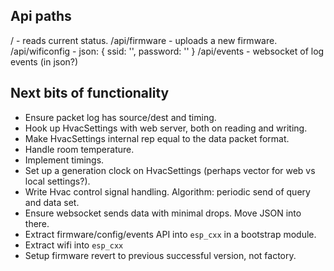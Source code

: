 ## Api paths
/ - reads current status.
/api/firmware - uploads a new firmware.
/api/wificonfig - json: { ssid: '', password: '' }
/api/events - websocket of log events (in json?)

## Next bits of functionality
  * Ensure packet log has source/dest and timing.
  * Hook up HvacSettings with web server, both on reading and writing.
  * Make HvacSettings internal rep equal to the data packet format.
  * Handle room temperature.
  * Implement timings.
  * Set up a generation clock on HvacSettings (perhaps vector for web vs local settings?).
  * Write Hvac control signal handling. Algorithm: periodic send of query and data set.
  * Ensure websocket sends data with minimal drops. Move JSON into there.
  * Extract firmware/config/events API into `esp_cxx` in a bootstrap module.
  * Extract wifi into `esp_cxx`
  * Setup firmware revert to previous successful version, not factory.
